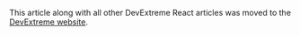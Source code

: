 This article along with all other DevExtreme React articles was moved to the [DevExtreme website](https://js.devexpress.com/Documentation/Guide/React_Components/Add_DevExtreme_to_a_React_Application/).
